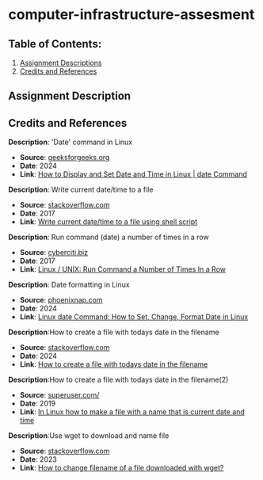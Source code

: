 # computer-infrastructure-assesment

## Table of Contents:
1. [Assignment Descriptions](#assignment-descriptions)
2. [Credits and References](#credits-and-references)


## Assignment Description



## Credits and References
**Description**: 'Date' command in Linux
- **Source**: [geeksforgeeks.org](https://www.geeksforgeeks.org/)
- **Date**: 2024
- **Link**: [How to Display and Set Date and Time in Linux | date Command](https://www.geeksforgeeks.org/date-command-linux-examples/)

**Description**: Write current date/time to a file 
- **Source**: [stackoverflow.com](https://stackoverflow.com)
- **Date**: 2017
- **Link**: [Write current date/time to a file using shell script](https://stackoverflow.com/questions/43221469/write-current-date-time-to-a-file-using-shell-script)

**Description**: Run command (date) a number of times in a row
- **Source**: [cyberciti.biz](https://www.cyberciti.biz/)
- **Date**: 2017
- **Link**: [Linux / UNIX: Run Command a Number of Times In a Row](https://www.cyberciti.biz/faq/bsd-appleosx-linux-bash-shell-run-command-n-times/)

**Description**: Date formatting in Linux
- **Source**: [phoenixnap.com](https://phoenixnap.com/kb)
- **Date**: 2024
- **Link**: [Linux date Command: How to Set, Change, Format Date in Linux](https://phoenixnap.com/kb/linux-date-command)

**Description**:How to create a file with todays date in the filename
- **Source**: [stackoverflow.com](https://stackoverflow.com)
- **Date**: 2024
- **Link**: [How to create a file with todays date in the filename](https://stackoverflow.com/questions/48270960/how-to-create-a-file-with-todays-date-in-the-filename)

**Description**:How to create a file with todays date in the filename(2)
- **Source**: [superuser.com/](https://superuser.com/)
- **Date**: 2019
- **Link**: [In Linux how to make a file with a name that is current date and time](https://superuser.com/questions/399475/in-linux-how-to-make-a-file-with-a-name-that-is-current-date-and-time)


**Description**:Use wget to download and name file
- **Source**: [stackoverflow.com](https://stackoverflow.com)
- **Date**: 2023
- **Link**: [How to change filename of a file downloaded with wget?](https://stackoverflow.com/questions/16678487/how-to-change-filename-of-a-file-downloaded-with-wget)
